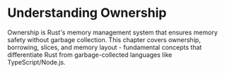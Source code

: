 # Understanding Ownership

Ownership is Rust's memory management system that ensures memory safety without garbage collection. This chapter covers ownership, borrowing, slices, and memory layout - fundamental concepts that differentiate Rust from garbage-collected languages like TypeScript/Node.js.

